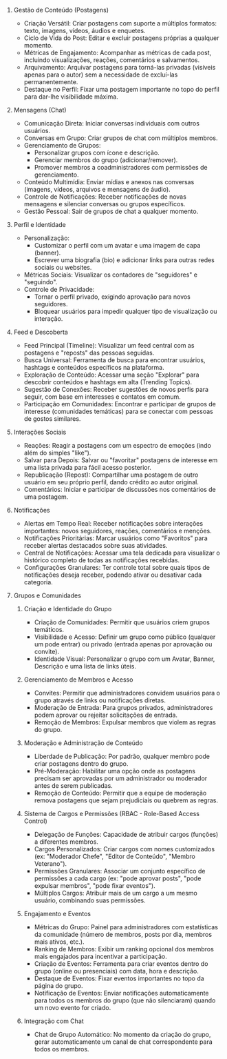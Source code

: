 1. Gestão de Conteúdo (Postagens)
    - Criação Versátil: Criar postagens com suporte a múltiplos formatos: texto, imagens, vídeos, áudios e enquetes.
    - Ciclo de Vida do Post: Editar e excluir postagens próprias a qualquer momento.
    - Métricas de Engajamento: Acompanhar as métricas de cada post, incluindo visualizações, reações, comentários e salvamentos.
    - Arquivamento: Arquivar postagens para torná-las privadas (visíveis apenas para o autor) sem a necessidade de excluí-las permanentemente.
    - Destaque no Perfil: Fixar uma postagem importante no topo do perfil para dar-lhe visibilidade máxima.

2. Mensagens (Chat)
    - Comunicação Direta: Iniciar conversas individuais com outros usuários.
    - Conversas em Grupo: Criar grupos de chat com múltiplos membros.
    - Gerenciamento de Grupos:
        - Personalizar grupos com ícone e descrição.
        - Gerenciar membros do grupo (adicionar/remover).
        - Promover membros a coadministradores com permissões de gerenciamento.
    - Conteúdo Multimídia: Enviar mídias e anexos nas conversas (imagens, vídeos, arquivos e mensagens de áudio).
    - Controle de Notificações: Receber notificações de novas mensagens e silenciar conversas ou grupos específicos.
    - Gestão Pessoal: Sair de grupos de chat a qualquer momento.

3. Perfil e Identidade
    - Personalização:
        - Customizar o perfil com um avatar e uma imagem de capa (banner).
        - Escrever uma biografia (bio) e adicionar links para outras redes sociais ou websites.
    - Métricas Sociais: Visualizar os contadores de "seguidores" e "seguindo".
    - Controle de Privacidade:
        - Tornar o perfil privado, exigindo aprovação para novos seguidores.
        - Bloquear usuários para impedir qualquer tipo de visualização ou interação.

4. Feed e Descoberta
    - Feed Principal (Timeline): Visualizar um feed central com as postagens e "reposts" das pessoas seguidas.
    - Busca Universal: Ferramenta de busca para encontrar usuários, hashtags e conteúdos específicos na plataforma.
    - Exploração de Conteúdo: Acessar uma seção "Explorar" para descobrir conteúdos e hashtags em alta (Trending Topics).
    - Sugestão de Conexões: Receber sugestões de novos perfis para seguir, com base em interesses e contatos em comum.
    - Participação em Comunidades: Encontrar e participar de grupos de interesse (comunidades temáticas) para se conectar com pessoas de gostos similares.

5. Interações Sociais
    - Reações: Reagir a postagens com um espectro de emoções (indo além do simples "like").
    - Salvar para Depois: Salvar ou "favoritar" postagens de interesse em uma lista privada para fácil acesso posterior.
    - Republicação (Repost): Compartilhar uma postagem de outro usuário em seu próprio perfil, dando crédito ao autor original.
    - Comentários: Iniciar e participar de discussões nos comentários de uma postagem.

6. Notificações
    - Alertas em Tempo Real: Receber notificações sobre interações importantes: novos seguidores, reações, comentários e menções.
    - Notificações Prioritárias: Marcar usuários como "Favoritos" para receber alertas destacados sobre suas atividades.
    - Central de Notificações: Acessar uma tela dedicada para visualizar o histórico completo de todas as notificações recebidas.
    - Configurações Granulares: Ter controle total sobre quais tipos de notificações deseja receber, podendo ativar ou desativar cada categoria.

7. Grupos e Comunidades
    1. Criação e Identidade do Grupo
        - Criação de Comunidades: Permitir que usuários criem grupos temáticos.
        - Visibilidade e Acesso: Definir um grupo como público (qualquer um pode entrar) ou privado (entrada apenas por aprovação ou convite).
        - Identidade Visual: Personalizar o grupo com um Avatar, Banner, Descrição e uma lista de links úteis.

    2. Gerenciamento de Membros e Acesso
        - Convites: Permitir que administradores convidem usuários para o grupo através de links ou notificações diretas.
        - Moderação de Entrada: Para grupos privados, administradores podem aprovar ou rejeitar solicitações de entrada.
        - Remoção de Membros: Expulsar membros que violem as regras do grupo.

    3. Moderação e Administração de Conteúdo
        - Liberdade de Publicação: Por padrão, qualquer membro pode criar postagens dentro do grupo.
        - Pré-Moderação: Habilitar uma opção onde as postagens precisam ser aprovadas por um administrador ou moderador antes de serem publicadas.
        - Remoção de Conteúdo: Permitir que a equipe de moderação remova postagens que sejam prejudiciais ou quebrem as regras.

    4. Sistema de Cargos e Permissões (RBAC - Role-Based Access Control)
        - Delegação de Funções: Capacidade de atribuir cargos (funções) a diferentes membros.
        - Cargos Personalizados: Criar cargos com nomes customizados (ex: "Moderador Chefe", "Editor de Conteúdo", "Membro Veterano").
        - Permissões Granulares: Associar um conjunto específico de permissões a cada cargo (ex: "pode aprovar posts", "pode expulsar membros", "pode fixar eventos").
        - Múltiplos Cargos: Atribuir mais de um cargo a um mesmo usuário, combinando suas permissões.
    
    5. Engajamento e Eventos
        - Métricas do Grupo: Painel para administradores com estatísticas da comunidade (número de membros, posts por dia, membros mais ativos, etc.).
        - Ranking de Membros: Exibir um ranking opcional dos membros mais engajados para incentivar a participação.
        - Criação de Eventos: Ferramenta para criar eventos dentro do grupo (online ou presenciais) com data, hora e descrição.
        - Destaque de Eventos: Fixar eventos importantes no topo da página do grupo.
        - Notificação de Eventos: Enviar notificações automaticamente para todos os membros do grupo (que não silenciaram) quando um novo evento for criado.
    6. Integração com Chat
        - Chat de Grupo Automático: No momento da criação do grupo, gerar automaticamente um canal de chat correspondente para todos os membros.